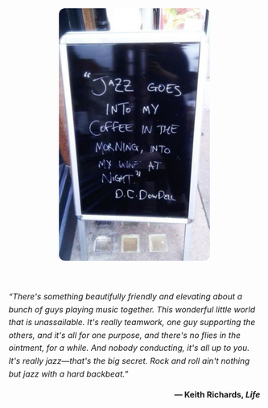 <div style="display: flex; align-items: center; justify-content: center; gap: 40px; flex-wrap: wrap;">

  <!-- Image -->
  <div>
    <img src="ee614d5607a4ea74f78600fd4c3aaa7d.jpg" alt="butterfly" width="300" style="border-radius: 12px;">
  </div>

  <!-- Quote -->
  <div style="max-width: 500px; font-size: 16px; line-height: 1.6;">
    <p>
      <em>“There's something beautifully friendly and elevating about a bunch of guys playing music together.
      This wonderful little world that is unassailable. It's really teamwork, one guy supporting the others,
      and it's all for one purpose, and there's no flies in the ointment, for a while.
      And nobody conducting, it's all up to you. It's really jazz—that's the big secret.
      Rock and roll ain't nothing but jazz with a hard backbeat.”</em>
    </p>
    <p style="text-align: right; font-weight: bold;">― Keith Richards, <em>Life</em></p>
  </div>

</div>
